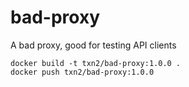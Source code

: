 # bad-proxy

A bad proxy, good for testing API clients

```shell
docker build -t txn2/bad-proxy:1.0.0 .
docker push txn2/bad-proxy:1.0.0
```